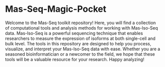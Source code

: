# Mas-Seq-Magic-Pocket
Welcome to the Mas-Seq toolkit repository! Here, you will find a collection of computational tools and analysis
methods for working with Mas-Iso-Seq data. Mas-Iso-Seq is a powerful sequencing technique that enables researchers to 
measure the expression of isoforms at both single-cell and bulk level. The tools in this repository are designed to
help you process, visualize, and interpret your Mas-Iso-Seq data with ease. Whether you are a seasoned bioinformatician 
or a newcomer to the field, we hope that these tools will be a valuable resource for your research. Happy analyzing!